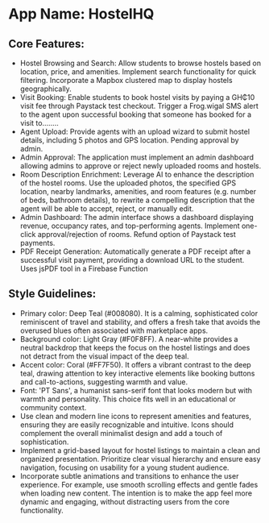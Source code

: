 # **App Name**: HostelHQ

## Core Features:

- Hostel Browsing and Search: Allow students to browse hostels based on location, price, and amenities. Implement search functionality for quick filtering. Incorporate a Mapbox clustered map to display hostels geographically.
- Visit Booking: Enable students to book hostel visits by paying a GH₵10 visit fee through Paystack test checkout. Trigger a Frog.wigal SMS alert to the agent upon successful booking that someone has booked for a visit to........
- Agent Upload: Provide agents with an upload wizard to submit hostel details, including 5 photos and GPS location. Pending approval by admin.
- Admin Approval: The application must implement an admin dashboard allowing admins to approve or reject newly uploaded rooms and hostels.
- Room Description Enrichment: Leverage AI to enhance the description of the hostel rooms. Use the uploaded photos, the specified GPS location, nearby landmarks, amenities, and room features (e.g. number of beds, bathroom details), to rewrite a compelling description that the agent will be able to accept, reject, or manually edit.
- Admin Dashboard: The admin interface shows a dashboard displaying revenue, occupancy rates, and top-performing agents. Implement one-click approval/rejection of rooms. Refund option of Paystack test payments.
- PDF Receipt Generation: Automatically generate a PDF receipt after a successful visit payment, providing a download URL to the student. Uses jsPDF tool in a Firebase Function

## Style Guidelines:

- Primary color: Deep Teal (#008080). It is a calming, sophisticated color reminiscent of travel and stability, and offers a fresh take that avoids the overused blues often associated with marketplace apps.
- Background color: Light Gray (#F0F8FF). A near-white provides a neutral backdrop that keeps the focus on the hostel listings and does not detract from the visual impact of the deep teal.
- Accent color: Coral (#FF7F50). It offers a vibrant contrast to the deep teal, drawing attention to key interactive elements like booking buttons and call-to-actions, suggesting warmth and value.
- Font: 'PT Sans', a humanist sans-serif font that looks modern but with warmth and personality. This choice fits well in an educational or community context.
- Use clean and modern line icons to represent amenities and features, ensuring they are easily recognizable and intuitive. Icons should complement the overall minimalist design and add a touch of sophistication.
- Implement a grid-based layout for hostel listings to maintain a clean and organized presentation. Prioritize clear visual hierarchy and ensure easy navigation, focusing on usability for a young student audience.
- Incorporate subtle animations and transitions to enhance the user experience. For example, use smooth scrolling effects and gentle fades when loading new content. The intention is to make the app feel more dynamic and engaging, without distracting users from the core functionality.
